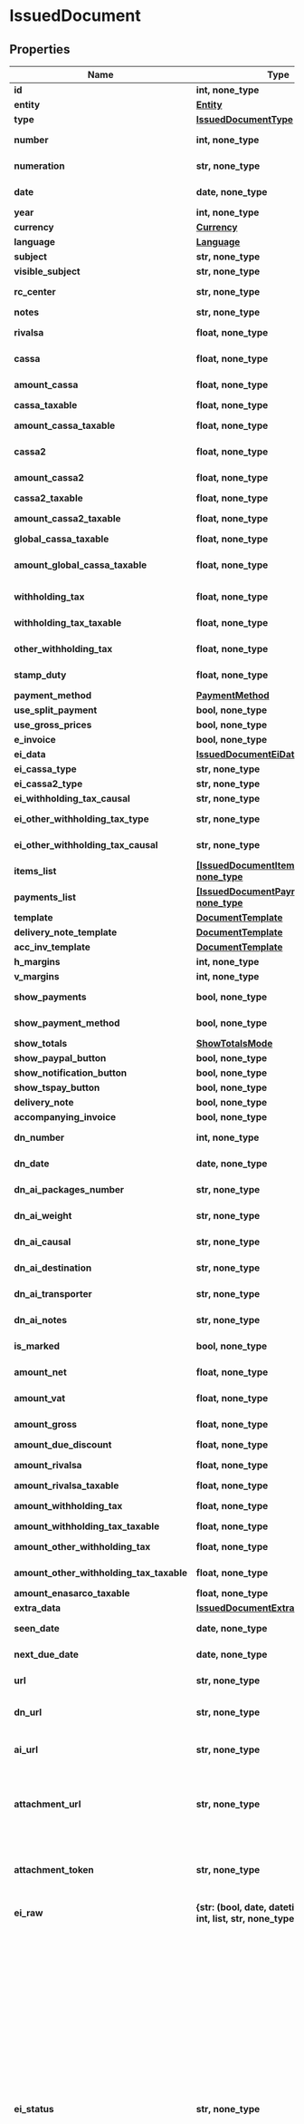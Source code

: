 # IssuedDocument



## Properties
Name | Type | Description | Notes
------------ | ------------- | ------------- | -------------
**id** | **int, none_type** | Unique identifier of the document. | [optional] 
**entity** | [**Entity**](Entity.md) |  | [optional] 
**type** | [**IssuedDocumentType**](IssuedDocumentType.md) |  | [optional] 
**number** | **int, none_type** | Number of the document [If not specified, next number is used] | [optional] 
**numeration** | **str, none_type** | Numeration of the document [Not available if type&#x3D;delivery_note] | [optional] 
**date** | **date, none_type** | Date of the document [If not specified, today date is used] | [optional] 
**year** | **int, none_type** | Invoice year. | [optional] 
**currency** | [**Currency**](Currency.md) |  | [optional] 
**language** | [**Language**](Language.md) |  | [optional] 
**subject** | **str, none_type** | Issued document subject. | [optional] 
**visible_subject** | **str, none_type** | Issued document visible subject. | [optional] 
**rc_center** | **str, none_type** | Revenue center [or cost center if type&#x3D;supplier_order]. | [optional] 
**notes** | **str, none_type** | Issued document extra notes. | [optional] 
**rivalsa** | **float, none_type** | \&quot;Rivalsa INPS\&quot; percentual value | [optional] 
**cassa** | **float, none_type** | \&quot;Cassa previdenziale\&quot; percentual value | [optional] 
**amount_cassa** | **float, none_type** | [Read Only] Cassa amount. | [optional] [readonly] 
**cassa_taxable** | **float, none_type** | Cassa taxable percentage | [optional] 
**amount_cassa_taxable** | **float, none_type** | [Can be set only if cassa_taxable is NULL] Cassa2 taxable amount | [optional] 
**cassa2** | **float, none_type** | \&quot;Cassa previdenziale 2\&quot; percentual value | [optional] 
**amount_cassa2** | **float, none_type** | [Read Only] Cassa amount. | [optional] [readonly] 
**cassa2_taxable** | **float, none_type** | Cassa2 taxable percentage | [optional] 
**amount_cassa2_taxable** | **float, none_type** | [Can be set only if cassa2_taxable is NULL] Cassa2 taxable amount | [optional] 
**global_cassa_taxable** | **float, none_type** | Global cassa taxable percentage | [optional] 
**amount_global_cassa_taxable** | **float, none_type** | [Can be set only if global_cassa_taxable is NULL] Global cassa taxable amount | [optional] 
**withholding_tax** | **float, none_type** | Withholding tax (ritenuta d&#39;acconto) percentual value | [optional] 
**withholding_tax_taxable** | **float, none_type** | Withholding tax taxable (imponibile) percentual value | [optional] 
**other_withholding_tax** | **float, none_type** | Other withholding tax (altra ritenuta) percentual value | [optional] 
**stamp_duty** | **float, none_type** | Stamp duty value [0 if not present] | [optional] 
**payment_method** | [**PaymentMethod**](PaymentMethod.md) |  | [optional] 
**use_split_payment** | **bool, none_type** | Use split payment | [optional] 
**use_gross_prices** | **bool, none_type** | Use gross prices | [optional] 
**e_invoice** | **bool, none_type** | Indicates if this is an e-invoice. | [optional] 
**ei_data** | [**IssuedDocumentEiData**](IssuedDocumentEiData.md) |  | [optional] 
**ei_cassa_type** | **str, none_type** | E-invoice cassa type | [optional] 
**ei_cassa2_type** | **str, none_type** | E-invoice cassa2 type | [optional] 
**ei_withholding_tax_causal** | **str, none_type** | E-invoice withholding tax causal | [optional] 
**ei_other_withholding_tax_type** | **str, none_type** | E-invoice other withholding tax type | [optional] 
**ei_other_withholding_tax_causal** | **str, none_type** | E-invoice other withholding tax causal | [optional] 
**items_list** | [**[IssuedDocumentItemsListItem], none_type**](IssuedDocumentItemsListItem.md) |  | [optional] 
**payments_list** | [**[IssuedDocumentPaymentsListItem], none_type**](IssuedDocumentPaymentsListItem.md) |  | [optional] 
**template** | [**DocumentTemplate**](DocumentTemplate.md) |  | [optional] 
**delivery_note_template** | [**DocumentTemplate**](DocumentTemplate.md) |  | [optional] 
**acc_inv_template** | [**DocumentTemplate**](DocumentTemplate.md) |  | [optional] 
**h_margins** | **int, none_type** | Horizontal margins. | [optional] 
**v_margins** | **int, none_type** | Vertical margins. | [optional] 
**show_payments** | **bool, none_type** | Shows the expiration dates of the payments on the document. | [optional] 
**show_payment_method** | **bool, none_type** | Show the payment method details on the document. | [optional] 
**show_totals** | [**ShowTotalsMode**](ShowTotalsMode.md) |  | [optional] 
**show_paypal_button** | **bool, none_type** | Show paypal button | [optional] 
**show_notification_button** | **bool, none_type** | Show notification button | [optional] 
**show_tspay_button** | **bool, none_type** | Show ts pay button. | [optional] 
**delivery_note** | **bool, none_type** |  | [optional] 
**accompanying_invoice** | **bool, none_type** | Attach an accompanying invoice. | [optional] 
**dn_number** | **int, none_type** | Number (for the attached delivery note). | [optional] 
**dn_date** | **date, none_type** | Date (for the attached delivery note). | [optional] 
**dn_ai_packages_number** | **str, none_type** | Number of packages (for the attached delivery note). | [optional] 
**dn_ai_weight** | **str, none_type** | Weight (for the attached delivery note). | [optional] 
**dn_ai_causal** | **str, none_type** | Causal (for the attached delivery note). | [optional] 
**dn_ai_destination** | **str, none_type** | Destination (for the attached delivery note). | [optional] 
**dn_ai_transporter** | **str, none_type** | Transporter (for the attached delivery note). | [optional] 
**dn_ai_notes** | **str, none_type** | Notes (for the attached delivery note). | [optional] 
**is_marked** | **bool, none_type** | This is true if the document is marked. | [optional] 
**amount_net** | **float, none_type** | [Read Only] Total net amount (competenze). | [optional] [readonly] 
**amount_vat** | **float, none_type** | [Read Only] Total vat amount (IVA). | [optional] [readonly] 
**amount_gross** | **float, none_type** | [Read Only] Total gross amount (totale documento). | [optional] [readonly] 
**amount_due_discount** | **float, none_type** | Amount due discount | [optional] 
**amount_rivalsa** | **float, none_type** | [Read Only] Rivalsa amount. | [optional] [readonly] 
**amount_rivalsa_taxable** | **float, none_type** | Taxable rivalsa amount | [optional] 
**amount_withholding_tax** | **float, none_type** | [Read Only] Withholding tax amount (ritenuta d&#39;acconto). | [optional] [readonly] 
**amount_withholding_tax_taxable** | **float, none_type** | Taxable withholding tax amount | [optional] 
**amount_other_withholding_tax** | **float, none_type** | [Read Only] Other withholding tax amount (altra ritenuta). | [optional] [readonly] 
**amount_other_withholding_tax_taxable** | **float, none_type** | Taxable other withholding tax amount | [optional] 
**amount_enasarco_taxable** | **float, none_type** | Taxable enasarco amount | [optional] 
**extra_data** | [**IssuedDocumentExtraData**](IssuedDocumentExtraData.md) |  | [optional] 
**seen_date** | **date, none_type** | Date when the client/supplier has seen the document. | [optional] 
**next_due_date** | **date, none_type** | Date of the next not paid payment. | [optional] 
**url** | **str, none_type** | [Temporary] [Read Only]   Public url of the document PDF file. | [optional] 
**dn_url** | **str, none_type** | [Temporary] [Read Only]   Public url of the attached delivery note PDF file. | [optional] 
**ai_url** | **str, none_type** | [Temporary] [Read Only]   Public url of the accompanying invoice PDF file. | [optional] 
**attachment_url** | **str, none_type** | [Temporary] [Read Only] Public url of the attached file. Authomatically set if a valid attachment token is passed via POST /issued_documents or PUT /issued_documents/{documentId}. | [optional] [readonly] 
**attachment_token** | **str, none_type** | [Write Only] Attachment token returned by POST /issued_documents/attachment. Used to attach the file already uploaded. | [optional] 
**ei_raw** | **{str: (bool, date, datetime, dict, float, int, list, str, none_type)}, none_type** | Advanced raw attributes for e-invoices. | [optional] 
**ei_status** | **str, none_type** | [Read only] Status of the e-invoice.   * &#x60;attempt&#x60; - We are trying to send the invoice, please wait up to 2 hours   * &#x60;missing&#x60; - The invoice is missing   * &#x60;not_sent&#x60; - The invoice has yet to be sent   * &#x60;sent&#x60; - The invoice was sent   * &#x60;pending&#x60; - The checks for the digital signature and sending are in progress   * &#x60;processing&#x60; - The SDI is delivering the invoice to the customer   * &#x60;error&#x60; - An error occurred while handling the invoice, please try to resend it or contact support   * &#x60;discarded&#x60; - The invoice has been rejected by the SDI, so it must be corrected and re-sent   * &#x60;not_delivered&#x60; - The SDI was unable to deliver the invoice   * &#x60;accepted&#x60; - The customer accepted the invoice   * &#x60;rejected&#x60; - The customer rejected the invoice, so it must be corrected   * &#x60;no_response&#x60; - A response has not yet been received whithin the deadline, contact the customer to ascertain the status of the invoice   * &#x60;manual_accepted&#x60; - The customer accepted the invoice   * &#x60;manual_rejected&#x60; - The customer rejected the invoice  | [optional] 
**created_at** | **str, none_type** |  | [optional] 
**updated_at** | **str, none_type** |  | [optional] 
**any string name** | **bool, date, datetime, dict, float, int, list, str, none_type** | any string name can be used but the value must be the correct type | [optional]

[[Back to Model list]](../README.md#documentation-for-models) [[Back to API list]](../README.md#documentation-for-api-endpoints) [[Back to README]](../README.md)


